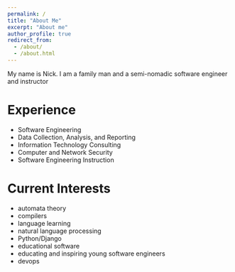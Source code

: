 ```yaml
---
permalink: /
title: "About Me"
excerpt: "About me"
author_profile: true
redirect_from:
  - /about/
  - /about.html
---
```


My name is Nick. I am a family man and a semi-nomadic software engineer and instructor

# Experience 

* Software Engineering
* Data Collection, Analysis, and Reporting
* Information Technology Consulting
* Computer and Network Security
* Software Engineering Instruction

# Current Interests 

* automata theory
* compilers
* language learning
* natural language processing
* Python/Django
* educational software
* educating and inspiring young software engineers
* devops
